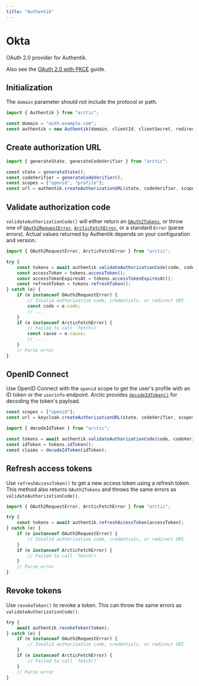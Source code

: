 ```yaml
---
title: "Authentik"
---
```


# Okta

OAuth 2.0 provider for Authentik.

Also see the [OAuth 2.0 with PKCE](/guides/oauth2-pkce) guide.

## Initialization

The `domain` parameter should not include the protocol or path.

```ts
import { Authentik } from "arctic";

const domain = "auth.example.com";
const authentik = new Authentik(domain, clientId, clientSecret, redirectURI);
```

## Create authorization URL

```ts
import { generateState, generateCodeVerifier } from "arctic";

const state = generateState();
const codeVerifier = generateCodeVerifier();
const scopes = ["openid", "profile"];
const url = authentik.createAuthorizationURL(state, codeVerifier, scopes);
```

## Validate authorization code

`validateAuthorizationCode()` will either return an [`OAuth2Tokens`](/reference/main/OAuth2Tokens), or throw one of [`OAuth2RequestError`](/reference/main/OAuth2RequestError), [`ArcticFetchError`](/reference/main/ArcticFetchError), or a standard `Error` (parse errors). Actual values returned by Authentik depends on your configuration and version.

```ts
import { OAuth2RequestError, ArcticFetchError } from "arctic";

try {
	const tokens = await authentik.validateAuthorizationCode(code, codeVerifier);
	const accessToken = tokens.accessToken();
	const accessTokenExpiresAt = tokens.accessTokenExpiresAt();
	const refreshToken = tokens.refreshToken();
} catch (e) {
	if (e instanceof OAuth2RequestError) {
		// Invalid authorization code, credentials, or redirect URI
		const code = e.code;
		// ...
	}
	if (e instanceof ArcticFetchError) {
		// Failed to call `fetch()`
		const cause = e.cause;
		// ...
	}
	// Parse error
}
```

## OpenID Connect

Use OpenID Connect with the `openid` scope to get the user's profile with an ID token or the `userinfo` endpoint. Arctic provides [`decodeIdToken()`](/reference/main/decodeIdToken) for decoding the token's payload.

```ts
const scopes = ["openid"];
const url = keycloak.createAuthorizationURL(state, codeVerifier, scopes);
```

```ts
import { decodeIdToken } from "arctic";

const tokens = await authentik.validateAuthorizationCode(code, codeVerifier);
const idToken = tokens.idToken();
const claims = decodeIdToken(idToken);
```

## Refresh access tokens

Use `refreshAccessToken()` to get a new access token using a refresh token. This method also returns `OAuth2Tokens` and throws the same errors as `validateAuthorizationCode()`.

```ts
import { OAuth2RequestError, ArcticFetchError } from "arctic";

try {
	const tokens = await authentik.refreshAccessToken(accessToken);
} catch (e) {
	if (e instanceof OAuth2RequestError) {
		// Invalid authorization code, credentials, or redirect URI
	}
	if (e instanceof ArcticFetchError) {
		// Failed to call `fetch()`
	}
	// Parse error
}
```

## Revoke tokens

Use `revokeToken()` to revoke a token. This can throw the same errors as `validateAuthorizationCode()`.

```ts
try {
	await authentik.revokeToken(token);
} catch (e) {
	if (e instanceof OAuth2RequestError) {
		// Invalid authorization code, credentials, or redirect URI
	}
	if (e instanceof ArcticFetchError) {
		// Failed to call `fetch()`
	}
	// Parse error
}
```
